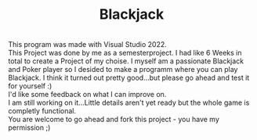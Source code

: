 
<h1 align="center"> Blackjack </h1> <br>
This program was made with Visual Studio 2022. <br>
This Project was done by me as a semesterproject. I had like 6 Weeks in total to create a Project of my choise. I myself am a passionate Blackjack and Poker player 
so I desided to make a programm where you can play Blackjack. I think it turned out pretty good...but please go ahead and test it for yourself :) <br>
I'd like some feedback on what I can improve on. <br>
I am still working on it...Little details aren't yet ready but the whole game is completly functional. <br>
You are welcome to go ahead and fork this project - you have my permission ;)



